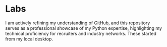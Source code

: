 # Labs
I am actively refining my understanding of GitHub, and this repository serves as a professional showcase of my Python expertise, highlighting my technical proficiency for recruiters and industry networks.
These started from my local desktop.
